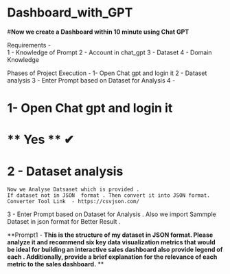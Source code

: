 # Dashboard_with_GPT

#**Now we create a Dashboard within  10 minute using Chat GPT**

Requirements -  
            1 - Knowledge of Prompt
            2 - Account in chat_gpt
            3 - Dataset 
            4 - Domain Knowledge 


Phases of Project Execution -
            1- Open Chat gpt and login it 
            2 - Dataset analysis 
            3 - Enter Prompt based on Dataset for Analysis 
            4 - 
            
            

 # 1- Open Chat gpt and login it  
   # ** Yes  **    ✔ 
   
 # 2 - Dataset analysis
    Now we Analyse Datsaset which is provided .
    If dataset not in JSON  format . Then convert it into JSON format.
    Converter Tool Link  - https://csvjson.com/ 
    
    
    
 3 - Enter Prompt based on Dataset for Analysis   .
    Also we import Sammple Dataset in json format for Better Result .
 
**Prompt1 -  **This is the structure of my  dataset  in JSON format. 
            Please analyze it and recommend  six key data visualization metrics
           that would be ideal for building an interactive sales dashboard also provide legend of each . 
            Additionally, provide a brief explanation for the relevance of each metric to the sales dashboard.**
**

            
